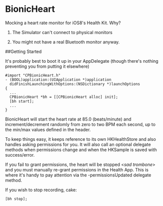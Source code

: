 BionicHeart
===========

Mocking a heart rate monitor for iOS8's Health Kit. Why? 

1) The Simulator can't connect to physical monitors

2) You might not have a real Bluetooth monitor anyway.

##Getting Started

It's probably best to boot it up in your AppDelegate (though there's nothing preventing you from putting it elsewhere)

```
#import "CPBionicHeart.h"
- (BOOL)application:(UIApplication *)application 
  didFinishLaunchingWithOptions:(NSDictionary *)launchOptions
{
  ...
  CPBionicHeart *bh = [[CPBionicHeart alloc] init];
  [bh start];
  ...
}
```


BionicHeart will start the heart rate at 85.0 (beats/minute) and increment/decrement randomly from zero to two BPM each second, up to the min/max values defined in the header.

To keep things easy, it keeps reference to its own HKHealthStore and also handles asking permissions for you. It will also call an optional delegate methods when permissions change and when the HKSample is saved with success/error.

If you fail to grant permissions, the heart will be stopped <*sad trombone*> and you must manually re-grant permissions in the Health App. This is where it's handy to pay attention via the -permissionsUpdated delegate method.

If you wish to stop recording, cake:
  
  ```
  [bh stop];
  ```

